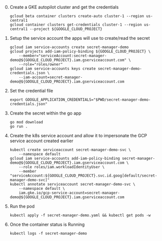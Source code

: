 0. Create a GKE autopilot cluster and get the credentials
    ```
    gcloud beta container clusters create-auto cluster-1 --region us-central1
    gcloud container clusters get-credentials cluster-1 --region us-central1 --project ${GOOGLE_CLOUD_PROJECT}
    ```
0. Setup the service account the apps will use to create/read the secret
    ```
    gcloud iam service-accounts create secret-manager-demo
    gcloud projects add-iam-policy-binding ${GOOGLE_CLOUD_PROJECT} \
        --member="serviceAccount:secret-manager-demo@${GOOGLE_CLOUD_PROJECT}.iam.gserviceaccount.com" \
        --role="roles/owner"
    gcloud iam service-accounts keys create secret-manager-demo-credentials.json \
        --iam-account=secret-manager-demo@${GOOGLE_CLOUD_PROJECT}.iam.gserviceaccount.com
    ```
0. Set the credential file
    ```
    export GOOGLE_APPLICATION_CREDENTIALS="$PWD/secret-manager-demo-credentials.json"
    ```
0. Create the secret within the go app
    ```
    go mod download
    go run .
    ```
0. Create the k8s service account and allow it to impersonate the GCP service account created earlier
    ```
    kubectl create serviceaccount secret-manager-demo-svc \
        --namespace default
    gcloud iam service-accounts add-iam-policy-binding secret-manager-demo@${GOOGLE_CLOUD_PROJECT}.iam.gserviceaccount.com \
        --role roles/iam.workloadIdentityUser \
        --member "serviceAccount:${GOOGLE_CLOUD_PROJECT}.svc.id.goog[default/secret-manager-demo-svc]"
    kubectl annotate serviceaccount secret-manager-demo-svc \
        --namespace default \
        iam.gke.io/gcp-service-account=secret-manager-demo@${GOOGLE_CLOUD_PROJECT}.iam.gserviceaccount.com
    ```
0. Run the pod
    ```
    kubectl apply -f secret-manager-demo.yaml && kubectl get pods -w
    ```
0. Once the container status is Running
    ```
    kubectl logs -f secret-manager-demo
    ```